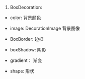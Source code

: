 1. BoxDecoration:

+ color: 背景颜色

+ image: DecorationImage 背景图像

+ BoxBorder: 边框

+ boxShadow: 阴影

+ gradient： 渐变

+ shape: 形状